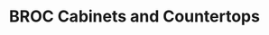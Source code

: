 ---
title: "BROC Cabinets and Countertops"
url: /new-tripoli/broc-cabinets-and-countertops/
shop: furniture
---